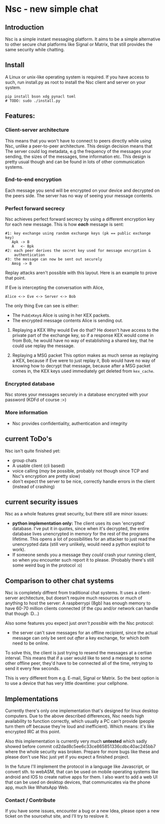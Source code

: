 # Nsc - new simple chat
## Introduction
Nsc is a simple instant messaging platform. It aims to be a simple alternative
to other secure chat platforms like Signal or Matrix, that still provides the
same security while chatting.

## Install
A Linux or unix-like operating system is required. If you have access to such,
run install.py as root to install the Nsc client and server on your system.

```
pip install bson xdg pynacl toml
# TODO: sudo ./install.py
```

## Features:
### Client-server architecture
This means that you won't have to connect to peers directly while using Nsc,
unlike a peer-to-peer architecture. This design decision means that The server
could log metadata, e.g the frequency of the messages your sending, the sizes 
of the messages, time information etc. This design is pretty usual though and
can be found in lots of other communication systems.

### End-to-end encryption
Each message you send will be encrypted on your device and decrypted on the peers 
side. The server has no way of seeing your message contents.

### Perfect forward secrecy
Nsc achieves perfect forward secrecy by using a different encryption key for each
new message. This is how ***each*** message is sent:

```
#1: key exchange using random exchange keys (pk == public exchange key)
   Apk -> B
   A   <- Bpk
#2: each peer derives the secret key used for message encryption & 
    authentication
#3: the message can now be sent out securely
   Amsg -> B
```

Replay attacks aren't possible with this layout.
Here is an example to prove that point.

If Eve is intercepting the conversation with Alice,

```
Alice <-> Eve <-> Server <-> Bob
```

The only thing Eve can see is either:

- The `PubExKey`s Alice is using in her KEX packets.
- The encrypted message contents Alice is sending out.

1. Replaying a KEX
Why would Eve do that? He doesn't have access to the private part of the 
exchange key, so if a response KEX would come in from Bob, he would have no way of
establishing a shared key, that he could use replay the message.

2. Replaying a MSG packet
This option makes as much sense as replaying a KEX, because if Eve were to 
just replay it, Bob would have no way of knowing how to decrypt that message,
because after a MSG packet comes in, the KEX keys used immediately get deleted from `kex_cache`.

### Encrypted database
Nsc stores your messages securely in a database encrypted with your password
(KDFd of course :>)

### More information
- Nsc provides confidentiality, authentication and integrity

## current ToDo's
Nsc isn't quite finished yet:
- group chats
- A usable client (cli based)
- voice calling (*may* be possible, probably not though since TCP and Nsc's encryption are pretty slow)
- don't expect the server to be nice, correctly handle errors in the client (instead of crashing) 

## current security issues
Nsc as a whole features great security, but there still are minor issues:

- **python implementation only:** The client uses its own 'encrypted' database. I've put it in quotes, since
when it's decrypted, the entire database lives unencrypted in memory for the
rest of the programs lifetime. This opens a lot of possibilities for an attacker
to just read the unencrypted data (still very unlikely, would need a python exploit to work).
- If someone sends you a message they *could* crash your running client, so 
when you encounter such report it to <Nsc-ID> please.
(Probably there's still some weird bug in the protocol :o)

## Comparison to other chat systems
Nsc is completely diffrent from traditional chat systems. It uses a client-server
architecture, but doesn't require much resources or much of anything to host the server:
A raspberrypi (8gb) has enough memory to have 60-70 million clients connected 
(if the cpu and/or network can handle that though :D...)

Also some features you expect just *aren't possible* with the Nsc protocol:

- the server can't save messages for an offline recipient, since the actual message can only be
sent out *after* a key exchange, for which *both* need to be online.

To solve this, the client is just trying to resend the messages at a certian interval. This means
that if a user would like to send a message to some other offline peer, they'd have to be connected
all of the time, retrying to send it every few seconds.

This is very different from e.g. E-mail, Signal or Matrix.
So the best option is to use a device that has very little downtime: your cellphone.

## Implementations
Currently there's only one implementation that's designed for linux desktop
computers. Due to the above described differences, Nsc needs high availability
to function correctly, which usually a PC can't provide 
(people turn them off because they're loud and inefficient).
Which means: it's like encrypted IRC at this point.

Also this implementation is currently very much **untested** which sadly 
showed before commit cd2dad8c5ee6c33ce865851336cdbc40ac245bb7 where the whole 
security was broken. Prepare for more bugs like these and please don't use Nsc 
just yet if you expect a finished project. 

In the future I'll implement the protocol in a language like Javascript, or convert sth. to webASM,
that can be used on mobile operating systems like android and IOS to create native apps for them.
I also want to add a web UI that can be used on desktop devices, that communicates via the phone
app, much like WhatsApp Web.

### Contact / Contribute
If you have some issues, encounter a bug or a new Idea, please open a new ticket 
on the sourcehut site, and I'll try to reslove it.
